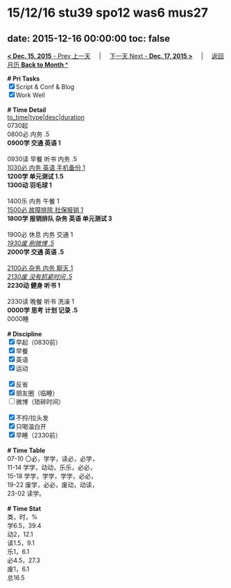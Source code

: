 # 15/12/16 stu39 spo12 was6 mus27

date: 2015-12-16 00:00:00
toc: false
---
[**< Dec. 15, 2015** - Prev 上一天](/lifelogs/2015/12/d15.md) &nbsp; &nbsp; | &nbsp; &nbsp; [下一天 Next - **Dec. 17, 2015 >**](/lifelogs/2015/12/d17.md) &nbsp; &nbsp; |  &nbsp; &nbsp; [返回月历 **Back to Month ^**](/lifelogs/2015/12/index.md)
<br/><div><b># Pri Tasks</b></div><div><input checked="true" type="checkbox"/>Script &amp; Conf &amp; Blog</div><div><input checked="true" type="checkbox"/>Work Well</div><div><br/></div><div><b># Time Detail</b></div><div><u>to_time|type|desc|duration</u></div><div>0730起</div><div>0800必 内务 .5</div><div><b>0900学 交通 英语 1</b></div><div><br/></div><div>0930读 早餐 听书 内务 .5</div><div><u>1030必 内务 英语 手机备份 1</u></div><div><b>1200学 单元测试 1.5</b></div><div><b>1300动 羽毛球 1</b></div><div><br/></div><div>1400乐 内务 午餐 1</div><div><u>1500必 故障排除 社保报销 1</u></div><div><b>1800学 报销排队 杂务 英语 单元测试 3</b></div><div><br/></div><div>1900必 休息 内务 交通 1</div><div><u><i>1930废 刷微博 .5</i></u></div><div><b>2000学 交通 英语 .5</b></div><div><br/></div><div><u>2100必 杂务 内务 聊天 1</u></div><div><u><i>2130废 没有抓紧时间 .5</i></u></div><div><b>2230动 健身 听书 1</b></div><div><br/></div><div>2330读 晚餐 听书 洗澡 1</div><div><b>0000学 思考 计划 记录 .5</b></div><div>0000睡</div><div><br/></div><div><b># Discipline</b></div><div><input checked="true" type="checkbox"/>早起（0830前）</div><div><input checked="true" type="checkbox"/>早餐</div><div><input checked="true" type="checkbox"/>英语</div><div><input checked="true" type="checkbox"/>运动</div><div><br/></div><div><input checked="true" type="checkbox"/>反省</div><div><input checked="true" type="checkbox"/>朋友圈（临睡）</div><div><input type="checkbox"/>微博（琐碎时间）</div><div><br/></div><div><input checked="true" type="checkbox"/>不捋/拉头发</div><div><input checked="true" type="checkbox"/>只喝温白开</div><div><input checked="true" type="checkbox"/>早睡（2330前）</div><div><br/></div><div><b># Time Table</b></div><div>07-10 〇必，学学，读必，必学，</div><div>11-14 学学，动动，乐乐，必必，</div><div>15-18 学学，学学，学学，必必，</div><div>19-22 废学，必必，废动，动读，</div><div>23-02 读学。</div><div><br/></div><div><b># Time Stat</b></div><div>类，时，%</div><div>学6.5，39.4</div><div>动2，12.1</div><div>读1.5，9.1</div><div>乐1，6.1</div><div>必4.5，27.3</div><div>废1，6.1</div><div>总16.5</div>
